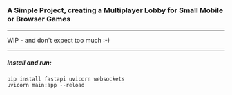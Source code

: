 ### A Simple Project, creating a Multiplayer Lobby for Small Mobile or Browser Games
----
WIP - and don't expect too much :-)

---
##### Install and run:

```shell
pip install fastapi uvicorn websockets
uvicorn main:app --reload
```


